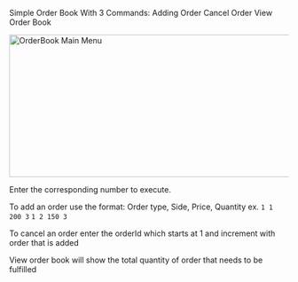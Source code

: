 Simple Order Book With 3 Commands:
Adding Order
Cancel Order
View Order Book

<img width="741" height="257" alt="OrderBook Main Menu" src="https://github.com/user-attachments/assets/a45c0878-e80b-426f-9ccf-ac02c5ebda41" />

Enter the corresponding number to execute.

To add an order use the format:
Order type, Side, Price, Quantity
ex. `1 1 200 3` `1 2 150 3`

To cancel an order enter the orderId which starts at 1 and increment with order that is added

View order book will show the total quantity of order that needs to be fulfilled
